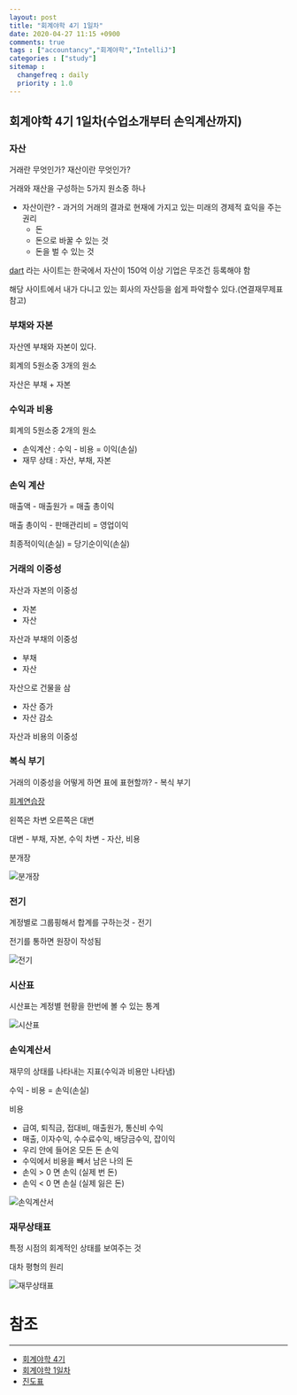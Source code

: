 ```yaml
---
layout: post
title: "회계야학 4기 1일차"
date: 2020-04-27 11:15 +0900
comments: true
tags : ["accountancy","회계야학","IntelliJ"]
categories : ["study"]
sitemap :
  changefreq : daily
  priority : 1.0
---
```


## 회계야학 4기 1일차(수업소개부터 손익계산까지)

### 자산

거래란 무엇인가? 재산이란 무엇인가?

거래와 재산을 구성하는 5가지 원소중 하나

* 자산이란? - 과거의 거래의 결과로 현재에 가지고 있는 미래의 경제적 효익을 주는 권리
    * 돈
    * 돈으로 바꿀 수 있는 것
    * 돈을 벌 수 있는 것
    
[dart](http://dart.fss.or.kr/) 라는 사이트는 한국에서 자산이 150억 이상 기업은 무조건 등록해야 함

해당 사이트에서 내가 다니고 있는 회사의 자산등을 쉽게 파악할수 있다.(연결재무제표 참고)

### 부채와 자본

자산엔 부채와 자본이 있다.

회계의 5원소중 3개의 원소

자산은 부채 + 자본

### 수익과 비용

회계의 5원소중 2개의 원소

* 손익계산 : 수익 - 비용 = 이익(손실)
* 재무 상태 : 자산, 부채, 자본

### 손익 계산

매출액 - 매출원가 = 매출 총이익 

매출 총이익 - 판매관리비 = 영업이익

최종적이익(손실) = 당기순이익(손실)

### 거래의 이중성

자산과 자본의 이중성
* 자본
* 자산

자산과 부채의 이중성 
* 부채 
* 자산 

자산으로 건물을 삼
* 자산 증가
* 자산 감소

자산과 비용의 이중성

### 복식 부기

거래의 이중성을 어떻게 하면 표에 표현할까? - 복식 부기

[회계연습장](http://bit.ly/회계연습장)

왼쪽은 차변 오른쪽은 대변

대변 - 부채, 자본, 수익
차변 - 자산, 비용

분개장

![분개장](https://sejoung.github.io/images/2020_04_27_01.png)

### 전기

계정별로 그룹핑해서 합계를 구하는것 - 전기

전기를 통하면 원장이 작성됨

![전기](https://sejoung.github.io/images/2020_04_27_02.png)


### 시산표

 시산표는 계정별 현황을 한번에 볼 수 있는 통계

![시산표](https://sejoung.github.io/images/2020_04_27_03.png)

### 손익계산서

재무의 상태를 나타내는 지표(수익과 비용만 나타냄)

수익 - 비용 = 손익(손실)

비용
* 급여, 퇴직금, 접대비, 매출원가, 통신비
수익
* 매출, 이자수익, 수수료수익, 배당금수익, 잡이익
* 우리 안에 들어온 모든 돈
손익
* 수익에서 비용을 빼서 남은 나의 돈
* 손익 > 0 면 손익 (실제 번 돈)
* 손익 < 0 면 손실 (실제 잃은 돈)

![손익계산서](https://sejoung.github.io/images/2020_04_27_04.png)


### 재무상태표

특정 시점의 회계적인 상태를 보여주는 것

대차 평형의 원리

![재무상태표](https://sejoung.github.io/images/2020_04_27_05.png)


# 참조
-----
* [회계야학 4기](https://acc.yah.ac/)
* [회계야학 1일차](https://opentutorials.org/module/3483)
* [진도표](https://yah.ac/acc)

